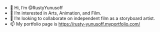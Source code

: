 - 👋 Hi, I’m @RustyYunusoff
- 👀 I’m interested in Arts, Animation, and Film.
- 💞️ I’m looking to collaborate on independent film as a storyboard artist.
- 📫 My portfolio page is https://rusty-yunusoff.myportfolio.com/
<!---
Hello! My name is Rusty Yunusoff. I'm a professional storyboard artist, illustrator, animator, and motion graphics designer.
--->
